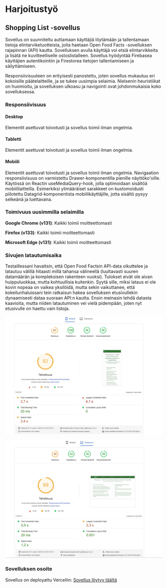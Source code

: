 # Harjoitustyö

## Shopping List -sovellus
Sovellus on suunniteltu auttamaan käyttäjiä löytämään ja tallentamaan tietoja elintarviketuotteista, joita haetaan Open Food Facts -sovelluksen rajapinnan (API) kautta. Sovelluksen avulla käyttäjä voi etsiä elintarvikkeita ja lisätä ne kuvitteelliselle ostoslistalleen. Sovellus hyödyntää Firebasea käyttäjien autentikointiin ja Firestorea tietojen tallentamiseen ja säilyttämiseen.

Responsiivisuuteen on erityisesti panostettu, joten sovellus mukautuu eri kokoisille päätelaitteille, ja se tukee uusimpia selaimia. Nielsenin heuristiikat on huomioitu, ja sovelluksen ulkoasu ja navigointi ovat johdonmukaisia koko sovelluksessa.

### Responsiivisuus

#### Desktop
Elementit asettuvat toivotusti ja sovellus toimii ilman ongelmia.

#### Tabletti
Elementit asettuvat toivotusti ja sovellus toimii ilman ongelmia.

#### Mobiili
Elementit asettuvat toivotusti ja sovellus toimii ilman ongelmia. Navigaation responsiivisuus on varmistettu Drawer-komponentilla pienille näyttöko'oille. Käytössä on Reactin useMediaQuery-hook, jolla optimoidaan sisältöä mobiililaitteilla. Esimerkiksi ylimääräiset sarakkeet on kustomoidusti piilotettu Datagrid-komponentista mobiilikäyttäjille, jotta sisältö pysyy selkeänä ja luettavana. 

### Toimivuus uusimmilla selaimilla

**Google Chrome (v131)**: Kaikki toimii moitteettomasti

**Firefox (v133)**: Kaikki toimii moitteettomasti

**Microsoft Edge (v131)**: Kaikki toimii moitteettomasti

### Sivujen latautumisaika
Testaillessani havaitsin, että Open Food Factsin API-data oikuttelee ja latautuu välillä hitaasti millä tahansa välineellä (luultavasti suuren datamäärän ja kompleksisen rakenteen vuoksi). Tulokset eivät ole aivan huippuluokkaa, mutta kohtuullisia kuitenkin. Syytä sille, miksi lataus ei ole kovin nopeaa on vaikea yksilöidä, mutta sekin vaikuttanee, että kokeilunhaluissani tein ratkaisun hakea sovelluksen etusivullekin dynaamisesti dataa suoraan API:n kautta. Ensin meinasin tehdä datasta kaavioita, mutta niiden latautuminen vei vielä pidempään, joten nyt etusivulle on haettu vain listoja.

![Mobiili](Pilvipalvelut_htyo_mobiili.jpg)

![Desktop](Pilvipalvelut_htyo_desktop.jpg)

### Sovelluksen osoite
Sovellus on deployattu Verceliin: 
[Sovellus löytyy täältä](https://pilvipalvelut-htyo.vercel.app/)


